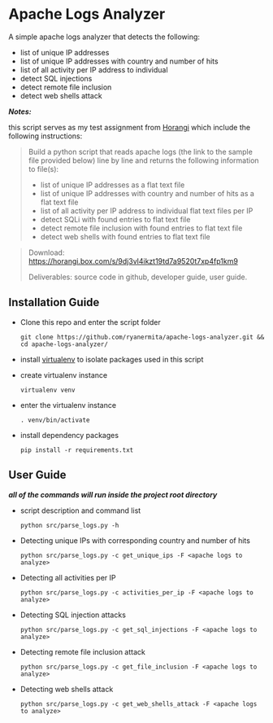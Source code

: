 # Apache Logs Analyzer
A simple apache logs analyzer that detects the following:
* list of unique IP addresses
* list of unique IP addresses with country and number of hits
* list of all activity per IP address to individual
* detect SQL injections
* detect remote file inclusion
* detect web shells attack

***Notes:***

this script serves as my test assignment from [Horangi](https://horangi.com/) which include the following instructions:

> Build a python script that reads apache logs (the link to the sample file provided below) line by line and returns the following information to file(s):
> 
> * list of unique IP addresses as a flat text file
> * list of unique IP addresses with country and number of hits as a flat text file
> * list of all activity per IP address to individual flat text files per IP
> * detect SQLi with found entries to flat text file
> * detect remote file inclusion with found entries to flat text file
> * detect web shells with found entries to flat text file

> Download:
> https://horangi.box.com/s/9dj3vl4ikzt19td7a9520t7xp4fp1km9
> 
> Deliverables: source code in github, developer guide, user guide.


## Installation Guide
* Clone this repo and enter the script folder

  `
  git clone https://github.com/ryanermita/apache-logs-analyzer.git && cd apache-logs-analyzer/
  `

* install [virtualenv](https://virtualenv.pypa.io/en/stable/) to isolate packages used in this script
* create virtualenv instance

  `
  virtualenv venv
  `

* enter the virtualenv instance

  `
  . venv/bin/activate
  `

* install dependency packages

  `
  pip install -r requirements.txt
  `

## User Guide
***all of the commands will run inside the project root directory***

* script description and command list

  `
  python src/parse_logs.py -h
  `

* Detecting unique IPs with corresponding country and number of hits

  `
  python src/parse_logs.py -c get_unique_ips -F <apache logs to analyze>
  `

* Detecting all activities per IP

  `
  python src/parse_logs.py -c activities_per_ip -F <apache logs to analyze>
  `

* Detecting SQL injection attacks

  `
  python src/parse_logs.py -c get_sql_injections -F <apache logs to analyze>
  `

* Detecting remote file inclusion attack

  `
  python src/parse_logs.py -c get_file_inclusion -F <apache logs to analyze>
  `

* Detecting web shells attack

  `
  python src/parse_logs.py -c get_web_shells_attack -F <apache logs to analyze>
  `

